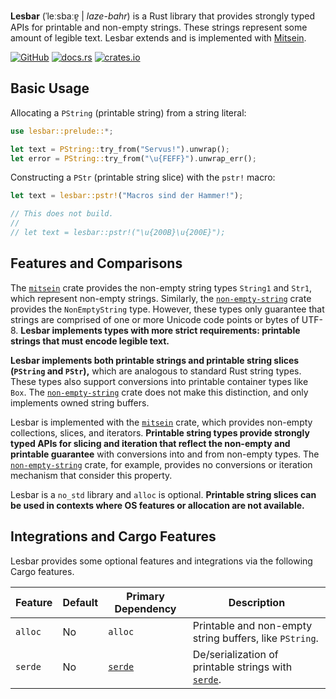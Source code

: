**Lesbar** (ˈleːsbaːɐ̯ | _laze-bahr_) is a Rust library that provides strongly
typed APIs for printable and non-empty strings. These strings represent some
amount of legible text. Lesbar extends and is implemented with
[Mitsein][`mitsein`].

[![GitHub](https://img.shields.io/badge/GitHub-olson--sean--k/lesbar-8da0cb?logo=github&style=for-the-badge)](https://github.com/olson-sean-k/lesbar)
[![docs.rs](https://img.shields.io/badge/docs.rs-lesbar-66c2a5?logo=rust&style=for-the-badge)](https://docs.rs/lesbar)
[![crates.io](https://img.shields.io/crates/v/lesbar.svg?logo=rust&style=for-the-badge)](https://crates.io/crates/lesbar)

## Basic Usage

Allocating a `PString` (printable string) from a string literal:

```rust
use lesbar::prelude::*;

let text = PString::try_from("Servus!").unwrap();
let error = PString::try_from("\u{FEFF}").unwrap_err();
```

Constructing a `PStr` (printable string slice) with the `pstr!` macro:

```rust
let text = lesbar::pstr!("Macros sind der Hammer!");

// This does not build.
//
// let text = lesbar::pstr!("\u{200B}\u{200E}");
```

## Features and Comparisons

The [`mitsein`] crate provides the non-empty string types `String1` and `Str1`,
which represent non-empty strings. Similarly, the [`non-empty-string`] crate
provides the `NonEmptyString` type. However, these types only guarantee that
strings are comprised of one or more Unicode code points or bytes of UTF-8.
**Lesbar implements types with more strict requirements: printable strings that
must encode legible text.**

**Lesbar implements both printable strings and printable string slices
(`PString` and `PStr`),** which are analogous to standard Rust string types.
These types also support conversions into printable container types like `Box`.
The [`non-empty-string`] crate does not make this distinction, and only
implements owned string buffers.

Lesbar is implemented with the [`mitsein`] crate, which provides non-empty
collections, slices, and iterators. **Printable string types provide strongly
typed APIs for slicing and iteration that reflect the non-empty and printable
guarantee** with conversions into and from non-empty types. The
[`non-empty-string`] crate, for example, provides no conversions or iteration
mechanism that consider this property.

Lesbar is a `no_std` library and `alloc` is optional. **Printable string slices
can be used in contexts where OS features or allocation are not available.**

## Integrations and Cargo Features

Lesbar provides some optional features and integrations via the following Cargo
features.

| Feature     | Default | Primary Dependency | Description                                             |
|-------------|---------|--------------------|---------------------------------------------------------|
| `alloc`     | No      | `alloc`            | Printable and non-empty string buffers, like `PString`. |
| `serde`     | No      | [`serde`]          | De/serialization of printable strings with [`serde`].   |

[`mitsein`]: https://crates.io/crates/mitsein
[`non-empty-string`]: https://crates.io/crates/non-empty-string
[`serde`]: https://crates.io/crates/serde
